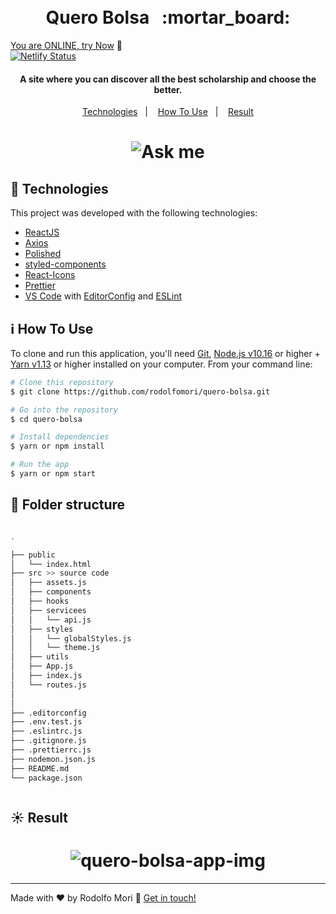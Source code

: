 <h1 align="center">
    <br>
    Quero Bolsa &nbsp; :mortar_board:
</h1>

  [You are ONLINE, try Now](https://quero-bolsa.netlify.app)  :tada:<br>
[![Netlify Status](https://api.netlify.com/api/v1/badges/558d449f-56e0-4457-9120-69590d38cf43/deploy-status)](https://app.netlify.com/sites/quero-bolsa/deploys)

<h4 align="center">
  A site where you can discover all the best scholarship and choose the better.
</h4>

<p align="center">
  <a href="#rocket-technologies">Technologies</a>&nbsp;&nbsp;&nbsp;|&nbsp;&nbsp;&nbsp;
  <a href="#information_source-how-to-use">How To Use</a>&nbsp;&nbsp;&nbsp;|&nbsp;&nbsp;&nbsp;
  <a href="#sunny-result">Result</a>
</p>

<h1 align="center">
    <img alt="Ask me" src="src/assets/img/front.png" />
    <br>
</h1>


## :rocket: Technologies

This project was developed with the following technologies:

-  [ReactJS](https://reactjs.org/)
-  [Axios](https://github.com/axios/axios)
-  [Polished](https://polished.js.org/)
-  [styled-components](https://www.styled-components.com/)
-  [React-Icons](https://react-icons.netlify.com/)
-  [Prettier](https://prettier.io/)
-  [VS Code][vc] with [EditorConfig][vceditconfig] and [ESLint][vceslint]

## :information_source: How To Use

To clone and run this application, you'll need [Git](https://git-scm.com), [Node.js v10.16][nodejs] or higher + [Yarn v1.13][yarn] or higher installed on your computer. From your command line:

```bash
# Clone this repository
$ git clone https://github.com/rodolfomori/quero-bolsa.git

# Go into the repository
$ cd quero-bolsa

# Install dependencies
$ yarn or npm install

# Run the app
$ yarn or npm start
```

## :file_folder: Folder structure

```bash

.

├── public
│   └── index.html
├── src >> source code
│   ├── assets.js
│   ├── components
│   ├── hooks
│   ├── servicees
│   │   └── api.js
│   ├── styles
│   │   └── globalStyles.js
│   │   └── theme.js
│   ├── utils
│   ├── App.js
│   ├── index.js
│   └── routes.js
│
│
├── .editorconfig
├── .env.test.js
├── .eslintrc.js
├── .gitignore.js
├── .prettierrc.js
├── nodemon.json.js
├── README.md
└── package.json



```
## :sunny: Result


  <h1 align="center" >
      <img alt="quero-bolsa-app-img" src="src/assets/img/giphy.gif" />
  </h1>


----

Made with ♥ by Rodolfo Mori :wave: [Get in touch!](https://www.linkedin.com/in/rodolfomori/)

[nodejs]: https://nodejs.org/
[yarn]: https://yarnpkg.com/
[vc]: https://code.visualstudio.com/
[vceditconfig]: https://marketplace.visualstudio.com/items?itemName=EditorConfig.EditorConfig
[vceslint]: https://marketplace.visualstudio.com/items?itemName=dbaeumer.vscode-eslint



